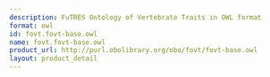 ```yaml
---
description: FuTRES Ontology of Vertebrate Traits in OWL format
format: owl
id: fovt.fovt-base.owl
name: fovt.fovt-base.owl
product_url: http://purl.obolibrary.org/obo/fovt/fovt-base.owl
layout: product_detail
---
```


